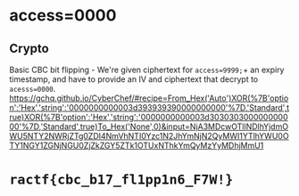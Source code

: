# access=0000
##  Crypto

Basic CBC bit flipping - We're given ciphertext for `access=9999;`+ an expiry timestamp, and have to  provide an IV and ciphertext that decrypt to `acesss=0000`. https://gchq.github.io/CyberChef/#recipe=From_Hex('Auto')XOR(%7B'option':'Hex','string':'0000000000003d393939390000000000'%7D,'Standard',true)XOR(%7B'option':'Hex','string':'0000000000003d303030300000000000'%7D,'Standard',true)To_Hex('None',0)&input=NjA3MDcwOTllNDlhYjdmOWU5NTY2NWRjZTg0ZDI4NmVhNTI0Yzc1N2JhYmNjN2QyMWI1YTlhYWU0OTY1NGY1ZGNjNGU0ZjZkZGY5ZTk1OTUxNThkYmQyMzYyMDhjMmU1 
# `ractf{cbc_b17_fl1pp1n6_F7W!}`
